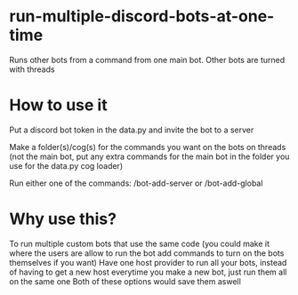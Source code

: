 # run-multiple-discord-bots-at-one-time
Runs other bots from a command from one main bot. Other bots are turned with threads


# How to use it

Put a discord bot token in the data.py and invite the bot to a server

Make a folder(s)/cog(s) for the commands you want on the bots on threads (not the main bot, put any extra commands for the main bot in the folder you use for the data.py cog loader)

Run either one of the commands: /bot-add-server or /bot-add-global


# Why use this?

To run multiple custom bots that use the same code (you could make it where the users are allow to run the bot add commands to turn on the bots themselves if you want)
Have one host provider to run all your bots, instead of having to get a new host everytime you make a new bot, just run them all on the same one
Both of these options would save them aswell
